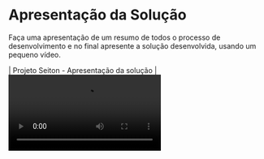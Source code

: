 # Apresentação da Solução

Faça uma apresentação de um resumo de todos o processo de desenvolvimento e no final apresente a solução desenvolvida, usando um pequeno vídeo.


|	Projeto Seiton - Apresentação da solução	|  <video src="https://youtu.be/eQgMAQSVtP8">|
